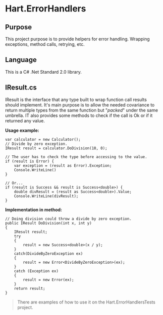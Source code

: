 # Hart.ErrorHandlers

## Purpose

This project purpose is to provide helpers for error handling. Wrapping exceptions, method calls, retrying, etc.

## Language
This is a C# .Net Standard 2.0 library.

## IResult.cs
IResult is the interface that any type built to wrap function call results should implement. It's main purpose is to allow the needed covariance to return multiple types from the same function but "*packed*" under the same umbrella. IT also provides some methods to check if the call is Ok or if it returned any value.

**Usage example:**
``` CSharp
var calculator = new Calculator();
// Divide by zero exception.
IResult result = calculator.DoDivision(10, 0);

// The user has to check the type before accessing to the value.
if (result is Error) {
    var exception = (result as Error).Exception;
    Console.WriteLine()
} 

// Or...
if (result is Success && result is Success<double>) {
    double divResult = (result as Success<double>).Value;
    Console.WriteLine(divResult);
}
```

**Implementation in method:**
``` CSharp
// Doing division could throw a divide by zero exception.
public IResult DoDivision(int x, int y)
{
	IResult result;
	try
	{
		result = new Success<double>(x / y);
	}
	catch(DivideByZeroException ex)
	{
		result = new Error<DivideByZeroException>(ex);
	}
	catch (Exception ex)
	{
		result = new Error(ex);
	}
	return result;
}
```

> There are examples of how to use it on the Hart.ErrorHandlersTests project.